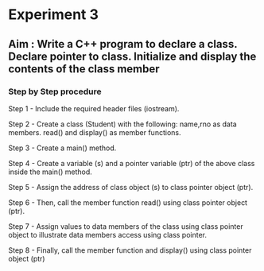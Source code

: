 # Experiment 3
## Aim : Write a C++ program to declare a class. Declare pointer to class. Initialize and display the contents of the class member
### Step by Step procedure
Step 1 - Include the required header files (iostream).

Step 2 - Create a class (Student) with the following: name,rno as data members. read() and display() as member functions.

Step 3 - Create a main() method.

Step 4 - Create a variable (s) and a pointer variable (ptr) of the above class inside the main() method.

Step 5 - Assign the address of class object (s) to class pointer object (ptr).

Step 6 - Then, call the member function read() using class pointer object (ptr).

Step 7 - Assign values to data members of the class using class pointer object to illustrate data members access using class pointer.

Step 8 - Finally, call the member function and display() using class pointer object (ptr)
